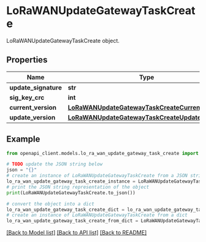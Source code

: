 # LoRaWANUpdateGatewayTaskCreate

LoRaWANUpdateGatewayTaskCreate object.

## Properties

Name | Type | Description | Notes
------------ | ------------- | ------------- | -------------
**update_signature** | **str** |  | [optional] 
**sig_key_crc** | **int** |  | [optional] 
**current_version** | [**LoRaWANUpdateGatewayTaskCreateCurrentVersion**](LoRaWANUpdateGatewayTaskCreateCurrentVersion.md) |  | [optional] 
**update_version** | [**LoRaWANUpdateGatewayTaskCreateUpdateVersion**](LoRaWANUpdateGatewayTaskCreateUpdateVersion.md) |  | [optional] 

## Example

```python
from openapi_client.models.lo_ra_wan_update_gateway_task_create import LoRaWANUpdateGatewayTaskCreate

# TODO update the JSON string below
json = "{}"
# create an instance of LoRaWANUpdateGatewayTaskCreate from a JSON string
lo_ra_wan_update_gateway_task_create_instance = LoRaWANUpdateGatewayTaskCreate.from_json(json)
# print the JSON string representation of the object
print(LoRaWANUpdateGatewayTaskCreate.to_json())

# convert the object into a dict
lo_ra_wan_update_gateway_task_create_dict = lo_ra_wan_update_gateway_task_create_instance.to_dict()
# create an instance of LoRaWANUpdateGatewayTaskCreate from a dict
lo_ra_wan_update_gateway_task_create_from_dict = LoRaWANUpdateGatewayTaskCreate.from_dict(lo_ra_wan_update_gateway_task_create_dict)
```
[[Back to Model list]](../README.md#documentation-for-models) [[Back to API list]](../README.md#documentation-for-api-endpoints) [[Back to README]](../README.md)


